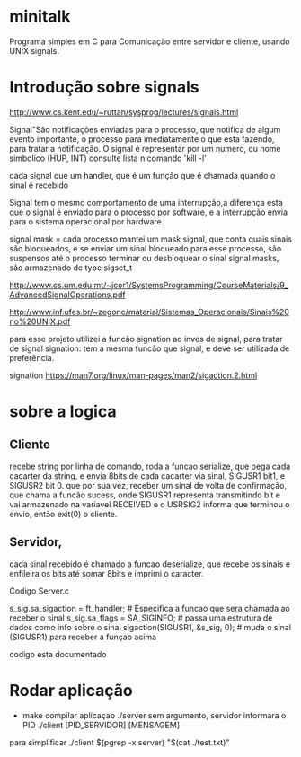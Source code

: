 # minitalk
Programa simples em C  para Comunicação entre servidor e cliente, usando UNIX signals.

# Introdução sobre signals
http://www.cs.kent.edu/~ruttan/sysprog/lectures/signals.html

Signal"São notificações enviadas para o processo, que notifica de algum evento importante, o processo para imediatamente o que esta fazendo, para tratar a notificação. 
O signal é representar por um numero, ou nome simbolico (HUP, INT) consulte lista n comando 'kill -l'

cada signal que um handler, que é um função que é chamada quando o sinal é recebido

Signal tem o mesmo comportamento de uma interrupção,a diferença esta que o signal é enviado para o processo por software, e a interrupção envia para o sistema operacional por hardware.

signal mask = cada processo mantei um mask signal, que conta quais sinais são bloqueados, e se enviar um sinal bloqueado para esse processo, são suspensos até o processo terminar ou desbloquear o sinal
signal masks, são armazenado de type sigset_t

http://www.cs.um.edu.mt/~jcor1/SystemsProgramming/CourseMaterials/9_AdvancedSignalOperations.pdf

http://www.inf.ufes.br/~zegonc/material/Sistemas_Operacionais/Sinais%20no%20UNIX.pdf

para esse projeto utilizei a funcão signation ao inves de signal, para tratar de signal
signation: tem a mesma funcão que signal, e deve ser utilizada de preferência.

signation
https://man7.org/linux/man-pages/man2/sigaction.2.html


# sobre a logica
## Cliente 
recebe string por linha de comando,
roda a funcao serialize, que pega cada cacarter da string, e envia 8bits de cada cacarter via sinal,  SIGUSR1 bit1, e SIGUSR2 bit 0.
que por sua vez, receber um sinal de volta de confirmação, que chama a funcão sucess, onde
SIGUSR1 representa transmitindo bit e vai armazenado na variavel RECEIVED e o USRSIG2 informa que terminou o envio, então exit(0) o cliente.

## Servidor,
 cada sinal recebido é chamado a funcao deserialize, que recebe os sinais e enfileira os bits até somar 8bits e imprimi o caracter.


Codigo Server.c

s_sig.sa_sigaction = ft_handler; # Especifica a funcao que sera chamada ao receber o sinal
s_sig.sa_flags = SA_SIGINFO;     # passa uma estrutura de dados como info sobre o sinal
sigaction(SIGUSR1, &s_sig, 0);   # muda o sinal (SIGUSR1) para receber a funçao acima

codigo esta documentado

Rodar aplicação
===============

* make compilar aplicaçao 
./server sem argumento, servidor informara o PID
./client [PID_SERVIDOR] [MENSAGEM]

para simplificar
./client $(pgrep -x server) "$(cat ./test.txt)"